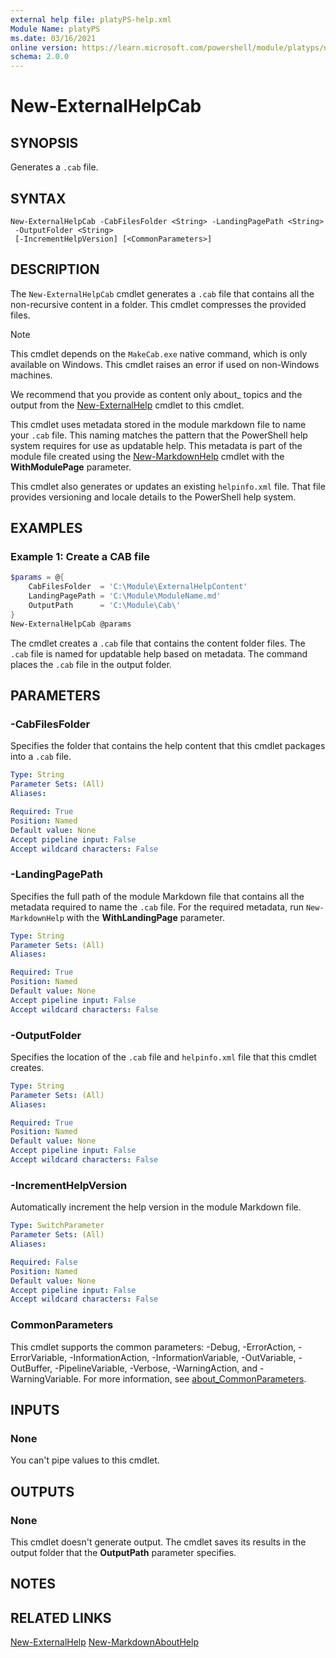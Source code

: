 ```yaml
---
external help file: platyPS-help.xml
Module Name: platyPS
ms.date: 03/16/2021
online version: https://learn.microsoft.com/powershell/module/platyps/new-externalhelpcab?view=ps-modules&wt.mc_id=ps-gethelp
schema: 2.0.0
---
```


# New-ExternalHelpCab

## SYNOPSIS
Generates a `.cab` file.

## SYNTAX

```
New-ExternalHelpCab -CabFilesFolder <String> -LandingPagePath <String>
 -OutputFolder <String>
 [-IncrementHelpVersion] [<CommonParameters>]
```

## DESCRIPTION

The `New-ExternalHelpCab` cmdlet generates a `.cab` file that contains all the non-recursive content
in a folder. This cmdlet compresses the provided files.

> [!NOTE]
> This cmdlet depends on the `MakeCab.exe` native command, which is only available on Windows. This
> cmdlet raises an error if used on non-Windows machines.

We recommend that you provide as content only about_ topics and the output from the
[New-ExternalHelp](New-ExternalHelp.md) cmdlet to this cmdlet.

This cmdlet uses metadata stored in the module markdown file to name your `.cab` file. This naming
matches the pattern that the PowerShell help system requires for use as updatable help. This
metadata is part of the module file created using the [New-MarkdownHelp](New-MarkdownHelp.md)
cmdlet with the **WithModulePage** parameter.

This cmdlet also generates or updates an existing `helpinfo.xml` file. That file provides versioning
and locale details to the PowerShell help system.

## EXAMPLES

### Example 1: Create a CAB file

```powershell
$params = @{
    CabFilesFolder  = 'C:\Module\ExternalHelpContent'
    LandingPagePath = 'C:\Module\ModuleName.md'
    OutputPath      = 'C:\Module\Cab\'
}
New-ExternalHelpCab @params
```

The cmdlet creates a `.cab` file that contains the content folder files. The `.cab` file is named
for updatable help based on metadata. The command places the `.cab` file in the output folder.

## PARAMETERS

### -CabFilesFolder

Specifies the folder that contains the help content that this cmdlet packages into a `.cab` file.

```yaml
Type: String
Parameter Sets: (All)
Aliases:

Required: True
Position: Named
Default value: None
Accept pipeline input: False
Accept wildcard characters: False
```

### -LandingPagePath

Specifies the full path of the module Markdown file that contains all the metadata required to name
the `.cab` file. For the required metadata, run `New-MarkdownHelp` with the **WithLandingPage**
parameter.

```yaml
Type: String
Parameter Sets: (All)
Aliases:

Required: True
Position: Named
Default value: None
Accept pipeline input: False
Accept wildcard characters: False
```

### -OutputFolder

Specifies the location of the `.cab` file and `helpinfo.xml` file that this cmdlet creates.

```yaml
Type: String
Parameter Sets: (All)
Aliases:

Required: True
Position: Named
Default value: None
Accept pipeline input: False
Accept wildcard characters: False
```

### -IncrementHelpVersion

Automatically increment the help version in the module Markdown file.

```yaml
Type: SwitchParameter
Parameter Sets: (All)
Aliases:

Required: False
Position: Named
Default value: None
Accept pipeline input: False
Accept wildcard characters: False
```

### CommonParameters

This cmdlet supports the common parameters: -Debug, -ErrorAction, -ErrorVariable,
-InformationAction, -InformationVariable, -OutVariable, -OutBuffer, -PipelineVariable, -Verbose,
-WarningAction, and -WarningVariable. For more information, see
[about_CommonParameters](http://go.microsoft.com/fwlink/?LinkID=113216).

## INPUTS

### None

You can't pipe values to this cmdlet.

## OUTPUTS

### None

This cmdlet doesn't generate output. The cmdlet saves its results in the output folder that the
**OutputPath** parameter specifies.

## NOTES

## RELATED LINKS

[New-ExternalHelp](New-ExternalHelp.md)
[New-MarkdownAboutHelp](New-MarkdownAboutHelp.md)
